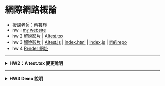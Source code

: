 # 網際網路概論
- 授課老師：蔡芸琤  
- hw 1  [my website](https://alisonnnnn88.github.io/introduction_to-_the-_internet_alison/)
- hw 2  [解說影片](https://youtu.be/0LIIIj9rs88) | [AItest.tsx](https://github.com/alisonnnnn88/introduction_to-_the-_internet_alison/blob/main/AItest.tsx)
- hw 3  [解說影片](https://youtu.be/cJjc5HpTFEM) | [AItest.js](https://github.com/alisonnnnn88/introduction_to-_the-_internet_alison/blob/main/AItest.js) | [index.html](https://github.com/alisonnnnn88/introduction_to-_the-_internet_alison/blob/main/index.html) | [index.js](https://github.com/alisonnnnn88/introduction_to-_the-_internet_alison/blob/main/index.js) | [新的repo](https://github.com/alisonnnnn88/app_website)
- hw 4 [Render 網址](https://app-website-3.onrender.com/)
---

<details>
<summary><strong>HW2：AItest.tsx 變更說明</strong></summary>

<br>

- ✅ **1. 函式名稱變更**  
  `AItest` → `HealthAssistant`  
  目的：將聊天機器人改為「健康助手」，功能定位更明確

- ✅ **2. 預設提示變更**  
  '嗨！幫我測試一下台北旅遊的一日行程～' → '嗨！我今天需要記得喝水和運動～'  

- ✅ **3. 初始歡迎語變更**  
  '👋 這裡是 Gemini 小幫手，有什麼想聊的？' → '👋 這裡是健康助手，我會幫你提醒喝水、運動等！'

- ✅ **4. Markdown 支援改為使用 `react-markdown` 套件**  
  <img width="600" alt="image" src="https://github.com/user-attachments/assets/b068bb27-0989-492e-8a24-584a6c5a458e" />

- ✅ **5. 引入套件**  
  `import ReactMarkdown from 'react-markdown';`

- ✅ **6. 修改提示句按鈕內容為健康主題**  
 原本： 今天台北有什麼免費展覽？/幫我把這段英文翻成中文：Hello from Taipei!/寫一首關於捷運的短詩 → 後來： 今天需要喝水提醒/請建議我一天三餐/幫我安排一個簡單的運動計劃
 目的：更貼近健康主題，也更讓使用者知道怎麼問 AI 健康助手。

- ✅ **7. 加入 emoji 字型**  
  <img width="600" alt="image" src="https://github.com/user-attachments/assets/c49e30b6-a691-4b00-a5e4-e96a476f8402" />
  目的：使用表情符號清楚標示重點文字，讓使用者快速抓到重點建議。

- ✅ **8. 頁面標題修改**  
  `Gemini Chat` → `健康助手（Gemini API）`
  目的：在網頁最上面清楚標示 AI 助手名稱。

</details>

---

<details>
<summary><strong>HW3 Demo 說明</strong></summary>

<br>

這個專案是一個**電影小高手**，可以幫助喜歡看電影的朋友們快速搜索 AI 推薦的熱門電影，或是對相關電影影評、海報設計等等有興趣也可以問這個 AI。

---

### 功能介紹

1. 畫面上方可以點選【🔥 熱門電影】，讓使用者挑選想看的類型，點選後由 AI 為您解答此類型的熱門電影 
2. 畫面下方有對話框，可以自行輸入文字詢問 AI 關於電影的問題，也可以參考紫色按鈕的問題，幫助使用者有更好的詢問方向
(使用的API: gemini-2.5-flash)

---

### 畫面設計

以暗色系呈現背景，黃色或白色顯示文字，展現一種科技感。

---

### 功能實作截圖

#### ✅ 熱門電影可篩選類型  
<img width="664" src="https://github.com/user-attachments/assets/10c2f70b-bc30-4513-b35b-ba83a4138b0d" />  
<img width="646" src="https://github.com/user-attachments/assets/dd12d3a7-b507-48fb-bfaf-7a6f4120bb0c" />

#### ✅ 安裝 ReactMarkdown：支援 AI 回應以粗體或表情符號標示重點 
<img width="1856" src="https://github.com/user-attachments/assets/e93d1eec-e686-4199-9b39-1ac7f61a8a00" />

#### ✅ 對話框以灰字顯示，等待使用者輸入文字：以 placeholder 呈現灰字的部分（灰色為預設）  
<img width="1847" src="https://github.com/user-attachments/assets/f255c03f-1a48-4ef2-b831-af860cb0d52f" />

#### ✅ 以紫色按鈕提示使用者怎麼問 AI  
<img width="1633" src="https://github.com/user-attachments/assets/cfe6b4ad-283e-4f3a-a557-db72cedf141f" />

#### ✅ 有成功出現 Loading 狀態  
<img width="1847" src="https://github.com/user-attachments/assets/cc2dc6f1-6aca-42a0-bcb9-f0aad6090c35" />


---

### 安裝方式

1. 在 cmd 輸入 npx create-react-app@latest my-app 建立新的專案資料夾
2. 把作業一的 index.html 相關資料夾與檔案複製到新的專案資料夾的 public 資料夾
3. 把作業二的 AItest.tsx 轉成 AItest.js (程式碼修改可以問AI)
4. 修改 index.js 和 index.html/
index.html: 在想加連接 AI 的地方，找到程式碼，加 <div id='react root...../
index.js: 複製貼上老師的，把安裝重複的刪掉

</details>
